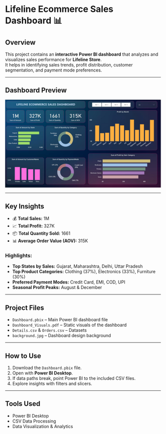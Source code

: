 # Lifeline Ecommerce Sales Dashboard 📊

## Overview
This project contains an **interactive Power BI dashboard** that analyzes and visualizes sales performance for **Lifeline Store**.  
It helps in identifying sales trends, profit distribution, customer segmentation, and payment mode preferences.

---

## Dashboard Preview
![Dashboard Preview](Dashboard_Preview.jpg)

---

## Key Insights
- 💰 **Total Sales:** 1M  
- 📈 **Total Profit:** 327K  
- 📦 **Total Quantity Sold:** 1661  
- 📊 **Average Order Value (AOV):** 315K  

### Highlights:
- **Top States by Sales:** Gujarat, Maharashtra, Delhi, Uttar Pradesh
- **Top Product Categories:** Clothing (37%), Electronics (33%), Furniture (30%)
- **Preferred Payment Modes:** Credit Card, EMI, COD, UPI
- **Seasonal Profit Peaks:** August & December

---

## Project Files
- `Dashboard.pbix` – Main Power BI dashboard file
- `Dashboard_Visuals.pdf` – Static visuals of the dashboard
- `Details.csv` & `Orders.csv` – Datasets
- `background.jpg` – Dashboard design background

---

## How to Use
1. Download the `Dashboard.pbix` file.
2. Open with **Power BI Desktop**.
3. If data paths break, point Power BI to the included CSV files.
4. Explore insights with filters and slicers.

---

## Tools Used
- Power BI Desktop  
- CSV Data Processing  
- Data Visualization & Analytics  
